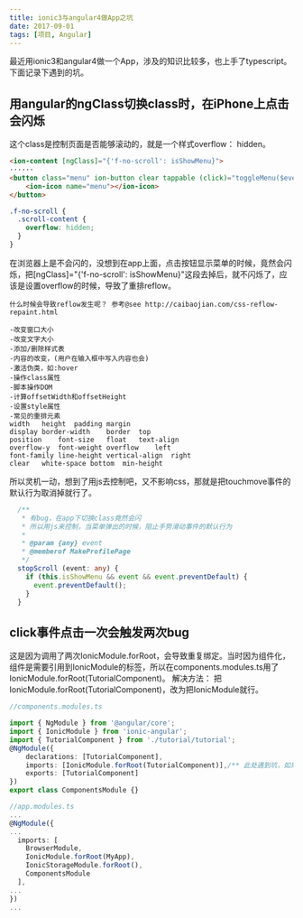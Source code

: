 ```yaml
---
title: ionic3与angular4做App之坑
date: 2017-09-01
tags: [项目, Angular]
---
```

最近用ionic3和angular4做一个App，涉及的知识比较多，也上手了typescript。下面记录下遇到的坑。

## 用angular的ngClass切换class时，在iPhone上点击会闪烁
这个class是控制页面是否能够滚动的，就是一个样式overflow： hidden。
```html
<ion-content [ngClass]="{'f-no-scroll': isShowMenu}">
······
<button class="menu" ion-button clear tappable (click)="toggleMenu($event)">
    <ion-icon name="menu"></ion-icon>
</button>
```
```scss
.f-no-scroll {
  .scroll-content {
    overflow: hidden;
  }
}
```
在浏览器上是不会闪的，没想到在app上面，点击按钮显示菜单的时候，竟然会闪烁，把[ngClass]="{'f-no-scroll': isShowMenu}"这段去掉后，就不闪烁了，应该是设置overflow的时候，导致了重排reflow。
<!-- more -->
```
什么时候会导致reflow发生呢？ 参考@see http://caibaojian.com/css-reflow-repaint.html

-改变窗口大小
-改变文字大小
-添加/删除样式表
-内容的改变，(用户在输入框中写入内容也会)
-激活伪类，如:hover
-操作class属性
-脚本操作DOM
-计算offsetWidth和offsetHeight
-设置style属性
-常见的重排元素
width	height	padding	margin
display	border-width	border	top
position	font-size	float	text-align
overflow-y	font-weight	overflow	left
font-family	line-height	vertical-align	right
clear	white-space	bottom	min-height
```

所以灵机一动，想到了用js去控制吧，又不影响css，那就是把touchmove事件的默认行为取消掉就行了。
```typescript
  /**
   * 有bug，在app下切换class竟然会闪
   * 所以用js来控制，当菜单弹出的时候，阻止手势滑动事件的默认行为
   *
   * @param {any} event
   * @memberof MakeProfilePage
   */
  stopScroll (event: any) {
    if (this.isShowMenu && event && event.preventDefault) {
      event.preventDefault();
    }
  }
```

## click事件点击一次会触发两次bug
这是因为调用了两次IonicModule.forRoot，会导致重复绑定。当时因为组件化，组件是需要引用到IonicModule的标签，所以在components.modules.ts用了IonicModule.forRoot(TutorialComponent)。
解决方法： 把IonicModule.forRoot(TutorialComponent)，改为把IonicModule就行。
```typescript
//components.modules.ts

import { NgModule } from '@angular/core';
import { IonicModule } from 'ionic-angular';
import { TutorialComponent } from './tutorial/tutorial';
@NgModule({
	declarations: [TutorialComponent],
	imports: [IonicModule.forRoot(TutorialComponent)],/** 此处遇到坑，如果组件中用到ionic的组件，要加上 IonicModule.forRoot */
	exports: [TutorialComponent]
})
export class ComponentsModule {}

```

```typescript
//app.modules.ts
...
@NgModule({
...
  imports: [
    BrowserModule,
    IonicModule.forRoot(MyApp),
    IonicStorageModule.forRoot(),
    ComponentsModule
  ],
...
})
...
```